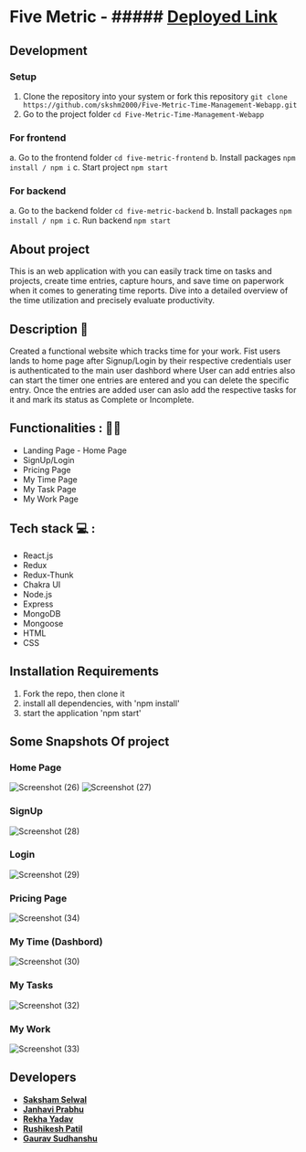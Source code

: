# Five Metric -  ##### [Deployed Link](https://five-metric.netlify.app/)

## Development
### Setup
1. Clone the repository into your system or fork this repository
`git clone https://github.com/skshm2000/Five-Metric-Time-Management-Webapp.git`
2. Go to the project folder
`cd Five-Metric-Time-Management-Webapp`

### For frontend
a. Go to the frontend folder
`cd five-metric-frontend`
b.  Install packages
`npm install / npm i`
c. Start project
`npm start`

### For backend
a. Go to the backend folder
`cd five-metric-backend`
b. Install packages
`npm install / npm i`
c. Run backend
`npm start`

## About project
This is an web application with you can easily track time on tasks and projects, create time entries, capture hours, and save time on paperwork when it comes to generating time reports. Dive into a detailed overview of the time utilization and precisely evaluate productivity.


## Description :memo:
Created a functional website which tracks time for your work. Fist users lands to home page after Signup/Login by their respective credentials user is authenticated to the main user dashbord where User can add entries also can start the timer one entries are entered and you can delete the specific entry. Once the entries are added user can aslo add the respective tasks for it and mark its status as Complete or Incomplete. 

## Functionalities : :man_technologist:
<ul>
<li>Landing Page - Home Page</li>
<li>SignUp/Login</li>
<li>Pricing Page</li>
<li>My Time Page</li>
<li>My Task Page</li>
<li>My Work Page</li>
</ul>

## Tech stack  💻 :
<ul>
<li>React.js</li>
<li>Redux</li>
<li>Redux-Thunk</li>
<li>Chakra UI</li>
<li>Node.js</li>
<li>Express</li>
<li>MongoDB</li>
<li>Mongoose</li>
<li>HTML</li>
<li>CSS</li>
</ul>

## Installation Requirements
<ol>
<li>Fork the repo, then clone it</li>
<li>install all dependencies, with 'npm install'</li>
<li>start the application 'npm start'</li>

</ol>

## Some Snapshots Of project

### Home Page
![Screenshot (26)](https://user-images.githubusercontent.com/97351159/201516132-0c3a6515-8808-49d3-831c-b43ccf09f2ff.png)
![Screenshot (27)](https://user-images.githubusercontent.com/97351159/201516189-80f658aa-ed45-4492-93db-87bfec88358b.png)

### SignUp
![Screenshot (28)](https://user-images.githubusercontent.com/97351159/201516279-a15c9dc7-9fc7-4565-8813-4922ddc83d42.png)

### Login 
![Screenshot (29)](https://user-images.githubusercontent.com/97351159/201516315-6815bcfc-e553-4e68-b7bf-0567b711cac3.png)

### Pricing Page
![Screenshot (34)](https://user-images.githubusercontent.com/97351159/201516938-300a0ff5-953e-445a-8757-6baba155e173.png)

### My Time (Dashbord)
![Screenshot (30)](https://user-images.githubusercontent.com/97351159/201516533-bed0b362-00d4-4c16-9300-e6bc39edaa3a.png)

### My Tasks
![Screenshot (32)](https://user-images.githubusercontent.com/97351159/201516750-d28efb25-b676-4b5a-bc45-fa53371d7ff1.png)

### My Work
![Screenshot (33)](https://user-images.githubusercontent.com/97351159/201516794-14c069c0-0e8d-4cae-9ad2-173afa7e4b8d.png)


## Developers

 - **[Saksham Selwal](https://github.com/skshm2000)**
 - **[Janhavi Prabhu](https://github.com/Janhaviprabhu)**
 - **[Rekha Yadav](https://github.com/Rekha0980)**
 - **[Rushikesh Patil](https://github.com/rushi6457)**
 - **[Gaurav Sudhanshu](https://github.com/GauravSudhanshu)**
